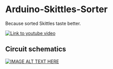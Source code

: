 # Arduino-Skittles-Sorter
Because sorted Skittles taste better. 

[![Link to youtube video](https://img.youtube.com/vi/9LJ5PrK7l80/0.jpg)](https://www.youtube.com/watch?v=9LJ5PrK7l80)

## Circuit schematics
[![IMAGE ALT TEXT HERE](https://github.com/MxBoud/Arduino-Skittles-Sorter/blob/master/ColorSensor_schéma.png)](https://github.com/MxBoud/Arduino-Skittles-Sorter/blob/master/ColorSensor_schéma.png)
